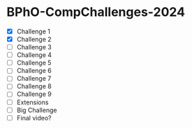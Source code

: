 # BPhO-CompChallenges-2024

- [x] Challenge 1
- [x] Challenge 2
- [ ] Challenge 3
- [ ] Challenge 4
- [ ] Challenge 5
- [ ] Challenge 6
- [ ] Challenge 7
- [ ] Challenge 8
- [ ] Challenge 9
- [ ] Extensions
- [ ] Big Challenge
- [ ] Final video?
